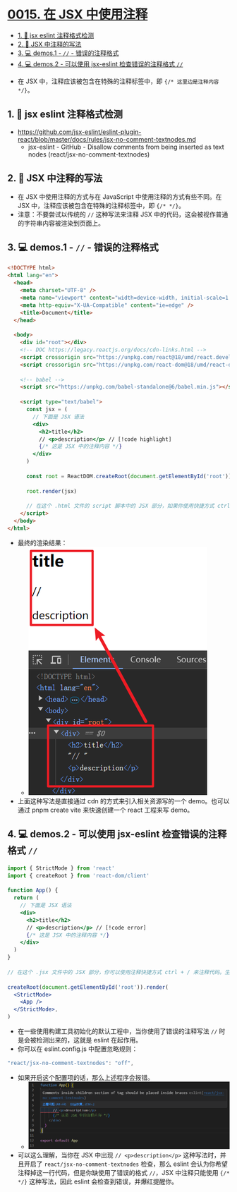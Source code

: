 # [0015. 在 JSX 中使用注释](https://github.com/Tdahuyou/react/tree/main/0015.%20%E5%9C%A8%20JSX%20%E4%B8%AD%E4%BD%BF%E7%94%A8%E6%B3%A8%E9%87%8A)

<!-- region:toc -->
- [1. 🔗 jsx eslint 注释格式检测](#1--jsx-eslint-注释格式检测)
- [2. 📒 JSX 中注释的写法](#2--jsx-中注释的写法)
- [3. 💻 demos.1 - `//` - 错误的注释格式](#3--demos1------错误的注释格式)
- [4. 💻 demos.2 - 可以使用 jsx-eslint 检查错误的注释格式 `//`](#4--demos2---可以使用-jsx-eslint-检查错误的注释格式-)
<!-- endregion:toc -->
- 在 JSX 中，注释应该被包含在特殊的注释标签中，即 `{/* 这里边是注释内容 */}`。

## 1. 🔗 jsx eslint 注释格式检测

- https://github.com/jsx-eslint/eslint-plugin-react/blob/master/docs/rules/jsx-no-comment-textnodes.md
  - jsx-eslint - GitHub - Disallow comments from being inserted as text nodes (react/jsx-no-comment-textnodes)

## 2. 📒 JSX 中注释的写法

- 在 JSX 中使用注释的方式与在 JavaScript 中使用注释的方式有些不同。在 JSX 中，注释应该被包含在特殊的注释标签中，即 `{/* */}`。
- 注意：不要尝试以传统的 `//` 这种写法来注释 JSX 中的代码，这会被视作普通的字符串内容被渲染到页面上。

## 3. 💻 demos.1 - `//` - 错误的注释格式

```html
<!DOCTYPE html>
<html lang="en">
  <head>
    <meta charset="UTF-8" />
    <meta name="viewport" content="width=device-width, initial-scale=1.0" />
    <meta http-equiv="X-UA-Compatible" content="ie=edge" />
    <title>Document</title>
  </head>

  <body>
    <div id="root"></div>
    <!-- DOC https://legacy.reactjs.org/docs/cdn-links.html -->
    <script crossorigin src="https://unpkg.com/react@18/umd/react.development.js"></script>
    <script crossorigin src="https://unpkg.com/react-dom@18/umd/react-dom.development.js"></script>

    <!-- babel -->
    <script src="https://unpkg.com/babel-standalone@6/babel.min.js"></script>

    <script type="text/babel">
      const jsx = (
        // 下面是 JSX 语法
        <div>
          <h2>title</h2>
          // <p>description</p> // [!code highlight]
          {/* 这是 JSX 中的注释内容 */}
        </div>
      )

      const root = ReactDOM.createRoot(document.getElementById('root'))

      root.render(jsx)

      // 在这个 .html 文件的 script 脚本中的 JSX 部分，如果你使用快捷方式 ctrl + / 来注释代码，默认生成的是错误的注释格式。
    </script>
  </body>
</html>
```

- 最终的渲染结果：
  - ![](assets/2024-09-27-17-22-41.png)
- 上面这种写法是直接通过 cdn 的方式来引入相关资源写的一个 demo。也可以通过 pnpm create vite 来快速创建一个 react 工程来写 demo。

## 4. 💻 demos.2 - 可以使用 jsx-eslint 检查错误的注释格式 `//`

```jsx
import { StrictMode } from 'react'
import { createRoot } from 'react-dom/client'

function App() {
  return (
    // 下面是 JSX 语法
    <div>
      <h2>title</h2>
      // <p>description</p> // [!code error]
      {/* 这是 JSX 中的注释内容 */}
    </div>
  )
}

// 在这个 .jsx 文件中的 JSX 部分，你可以使用注释快捷方式 ctrl + / 来注释代码。生成的注释格式是满足 JSX 语法要求的。

createRoot(document.getElementById('root')).render(
  <StrictMode>
    <App />
  </StrictMode>,
)
```

- 在一些使用构建工具初始化的默认工程中，当你使用了错误的注释写法 `//` 时是会被检测出来的，这就是 eslint 在起作用。
- 你可以在 eslint.config.js 中配置忽略规则：

```js
"react/jsx-no-comment-textnodes": "off",
```

- 如果开启这个配置项的话，那么上述程序会报错。
  - ![](assets/2024-09-27-17-33-10.png)
- 可以这么理解，当你在 JSX 中出现 `// <p>description</p>` 这种写法时，并且开启了 `react/jsx-no-comment-textnodes` 检查，那么 eslint 会认为你希望注释掉这一行代码，但是你缺使用了错误的格式 `//`，JSX 中注释只能使用 `{/* */}` 这种写法，因此 eslint 会检查到错误，并爆红提醒你。
